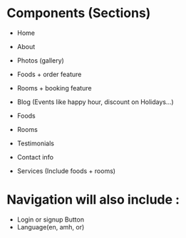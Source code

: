 # Components (Sections)

- Home
- About
- Photos (gallery)

- Foods + order feature
- Rooms + booking feature
- Blog (Events like happy hour, discount on Holidays...)
- Foods
- Rooms
- Testimonials
- Contact info

- Services (Include foods + rooms)

# Navigation will also include : 

- Login or signup Button
- Language(en, amh, or)

